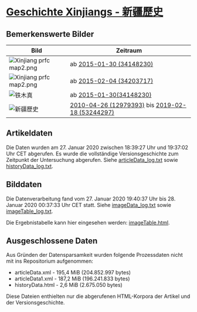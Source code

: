 # [Geschichte Xinjiangs - 新疆歷史](https://zh.wikipedia.org/wiki/%E6%96%B0%E7%96%86%E6%AD%B7%E5%8F%B2)

## Bemerkenswerte Bilder

| Bild | Zeitraum |
| - | - |
| ![Xinjiang prfc map2.png](https://upload.wikimedia.org/wikipedia/commons/thumb/7/78/Oil_well_in_Tsaidam.jpg/220px-Oil_well_in_Tsaidam.jpg) | ab [2015-01-30 (34148230)](https://zh.wikipedia.org/w/index.php?oldid=34148230) |
| ![Xinjiang prfc map2.png](https://upload.wikimedia.org/wikipedia/commons/thumb/1/15/Xinjiang_prfc_map2.png/550px-Xinjiang_prfc_map2.png) | ab [2015-02-04 (34203717)](https://zh.wikipedia.org/w/index.php?oldid=34203717) |
| ![铁木真](https://upload.wikimedia.org/wikipedia/commons/thumb/c/c5/Couple_selling_jade_in_Charklik._2011.jpg/220px-Couple_selling_jade_in_Charklik._2011.jpg) | ab [2015-01-30(34148230)](https://zh.wikipedia.org/w/index.php?oldid=34148230) |
| ![新疆歷史](https://upload.wikimedia.org/wikipedia/commons/thumb/c/ce/Mogao_Cave_61%2C_painting_of_Mount_Wutai_monasteries.jpg/180px-Mogao_Cave_61%2C_painting_of_Mount_Wutai_monasteries.jpg) | [2010-04-26 (12979393)](https://zh.wikipedia.org/w/index.php?oldid=12979393) bis [2019-02-18 (53244297)](https://zh.wikipedia.org/w/index.php?oldid=53244297) |


## Artikeldaten

Die Daten wurden am 27. Januar 2020 zwischen 18:39:27 Uhr und 19:37:02 Uhr CET abgerufen. Es wurde die vollständige Versionsgeschichte zum Zeitpunkt der Untersuchung abgerufen. Siehe [articleData_log.txt](articleData_log.txt) sowie [historyData_log.txt](historyData_log.txt).

## Bilddaten

Die Datenverarbeitung fand vom 27. Januar 2020 19:40:37 Uhr bis 28. Januar 2020 00:37:33 Uhr CET statt. Siehe [imageData_log.txt](imageData_log.txt) sowie [imageTable_log.txt](imageTable_log.txt).

Die Ergebnistabelle kann hier eingesehen werden: [imageTable.html](imageTable.html).

## Ausgeschlossene Daten

Aus Gründen der Datensparsamkeit wurden folgende Prozessdaten nicht mit ins Repositorium aufgenommen:

- articleData.xml - 195,4 MiB (204.852.997 bytes)
- articleData1.xml - 187,2 MiB (196.241.833 bytes)
- historyData.html - 2,6 MiB (2.675.050 bytes)

Diese Dateien enthielten nur die abgerufenen HTML-Korpora der Artikel und der Versionsgeschichte.